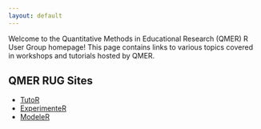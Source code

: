 ```yaml
---
layout: default
---
```


Welcome to the Quantitative Methods in Educational Research (QMER) R User Group homepage!
This page contains links to various topics covered in workshops and tutorials hosted by QMER.

## QMER RUG Sites

* [TutoR](https://auqmer.github.io/TutoR)
* [ExperimenteR](https://auqmer.github.io/ExperimenteR)
* [ModeleR](https://auqmer.github.io/ModeleR)


